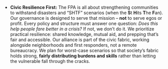 - **Civic Resilience First:** The FPA is all about strengthening communities to withstand disasters and “SHTF” scenarios (when the **S**t **H**its **T**he **F**an). Our governance is designed to serve that mission – **not** to serve egos or profit. Every policy and structure must answer one question: _Does this help people fare better in a crisis?_ If not, we don’t do it. We prioritize practical resilience: shared knowledge, mutual aid, and prepping that’s fair and accessible. Our alliance is part of the civic fabric, working alongside neighborhoods and first responders, not a remote bureaucracy. We plan for worst-case scenarios so that society’s fabric holds strong, **fairly distributing burdens and skills** rather than letting the vulnerable fall through the cracks.